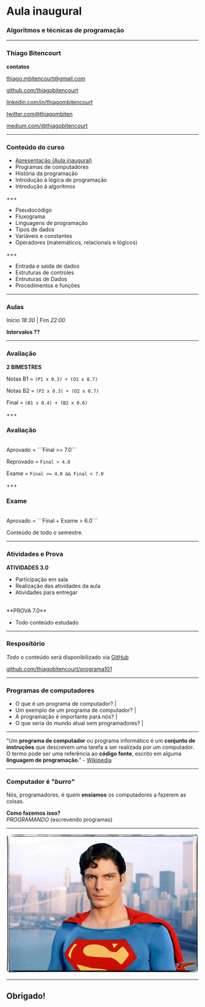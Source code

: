 # Aula inaugural
### Algoritmos e técnicas de programação
---

### Thiago Bitencourt

**contatos**

[thiago.mbitencourt@gmail.com]()

[github.com/thiagobitencourt](github.com/thiagobitencourt)

[linkedin.com/in/thiagombitencourt](https://www.linkedin.com/in/thiagombitencourt)

[twitter.com@thiagombiten](https://twitter.com/@thiagombiten)

[medium.com/@thiagobitencourt](https://medium.com/@thiagobitencourt)

---

### Conteúdo do curso

- [Apresentação (Aula inaugural)](README.md)
- Programas de computadores
- História da programação
- Introdução à lógica de programação
- Introdução à algoritmos

+++

- Pseudocódigo
- Fluxograma
- Linguagens de programação
- Tipos de dados
- Variáveis e constantes
- Operadores (matemáticos, relacionais e lógicos)

+++

- Entrada e saída de dados
- Estruturas de controles
- Entruturas de Dados
- Procedimentos e funções

---

### Aulas

Início _18:30_ | Fim _22:00_

**Intervalos ??**

---

### Avaliação

__2 BIMESTRES__

Notas B1 = ```(P1 x 0.3) + (O1 x 0.7)```

Notas B2 = ```(P2 x 0.3) + (O2 x 0.7)```

Final = ```(B1 x 0.4) + (B2 x 0.6)```

+++

### Avaliação

<br>
Aprovado = ```Final >= 7.0```

Reprovado = ```Final < 4.0```

Exame = ```Final >= 4.0 && Final < 7.0```

+++

### Exame

<br>
Aprovado = ```Final + Exame > 6.0```

Conteúdo de todo o semestre.

---

### Atividades e Prova


**ATIVIDADES 3.0**

- Participação em sala
- Realização das atividades da aula
- Atividades para entregar

<br>
**PROVA 7.0**

- Todo conteúdo estudado

---

### Respositório

_Todo_ o conteúdo será disponibilizado via [GitHub](github.com)

[github.com/thiagobitencourt/programa101](github.com/thiagobitencourt/programa101)


---

### Programas de computadores

- O que é um programa de computador? |
- Um exemplo de um programa de computador? |
- A programação é importante para nós? |
- O que seria do mundo atual sem programadores? |

---

"Um **programa de computador** ou programa informático é um **conjunto de instruções** que descrevem uma tarefa a ser realizada por um computador. O termo pode ser uma referência ao **código fonte**, escrito em alguma **linguagem de programação**." - [Wikipedia](https://pt.wikipedia.org/wiki/Programa_de_computador)

---

### Computador é "_burro_"

Nós, programadores, é quem **ensiamos** os computadores a fazerem as coisas.
<br>

**Como fazemos isso?**
<br>
_PROGRAMANDO_ (escrevendo programas)

---

![superman](assets/superman.jpg)

---
## Obrigado!
